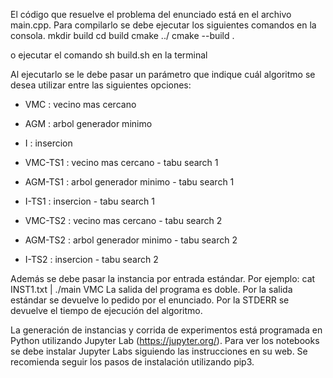 El código que resuelve el problema del enunciado está en el archivo main.cpp.
Para compilarlo se debe ejecutar los siguientes comandos 
en la consola.
	mkdir build
	cd build
	cmake ../
	cmake --build .

o ejecutar el comando sh build.sh en la terminal

Al ejecutarlo se le debe pasar un parámetro que indique cuál algoritmo se desea utilizar entre las siguientes opciones:

- VMC : vecino mas cercano
- AGM : arbol generador minimo
- I : insercion

- VMC-TS1 : vecino mas cercano - tabu search 1
- AGM-TS1 : arbol generador minimo - tabu search 1
- I-TS1 : insercion - tabu search 1

- VMC-TS2 : vecino mas cercano - tabu search 2
- AGM-TS2 : arbol generador minimo - tabu search 2
- I-TS2 : insercion - tabu search 2


Además se debe pasar la instancia por entrada estándar. Por ejemplo: 
	cat INST1.txt | ./main VMC
La salida del programa es doble. Por la salida estándar se devuelve lo pedido por el enunciado. Por la STDERR se devuelve el tiempo de ejecución del algoritmo.

La generación de instancias y corrida de experimentos está programada en Python utilizando Jupyter Lab (https://jupyter.org/). Para ver los notebooks se debe instalar Jupyter Labs siguiendo las instrucciones en su web. Se recomienda seguir los pasos de instalación utilizando pip3.